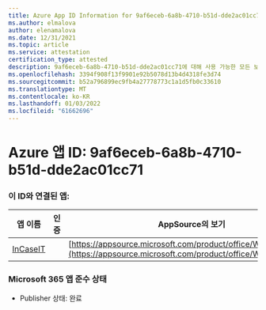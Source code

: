 ```yaml
---
title: Azure App ID Information for 9af6eceb-6a8b-4710-b51d-dde2ac01cc71
ms.author: elmalova
author: elenamalova
ms.date: 12/31/2021
ms.topic: article
ms.service: attestation
certification_type: attested
description: 9af6eceb-6a8b-4710-b51d-dde2ac01cc71에 대해 사용 가능한 모든 보안 및 규정 준수 정보입니다.
ms.openlocfilehash: 3394f908f13f9901e92b5078d13b4d4318fe3d74
ms.sourcegitcommit: b52a796899ec9fb4a27778773c1a1d5fb0c33610
ms.translationtype: MT
ms.contentlocale: ko-KR
ms.lasthandoff: 01/03/2022
ms.locfileid: "61662696"
---
```

# <a name="azure-app-id-9af6eceb-6a8b-4710-b51d-dde2ac01cc71"></a>Azure 앱 ID: 9af6eceb-6a8b-4710-b51d-dde2ac01cc71


### <a name="apps-associated-with-this-id"></a>이 ID와 연결된 앱:
| **앱 이름** | **인증** | **AppSource의 보기** |
|--------------|---------------|-----------------------|
| [InCaseIT](https://docs.microsoft.com/microsoft-365-app-certification/forward/WA200003265) |  | [https://appsource.microsoft.com/product/office/WA200003265](https://appsource.microsoft.com/product/office/WA200003265) |

### <a name="microsoft-365-app-compliance-status"></a>Microsoft 365 앱 준수 상태
- Publisher 상태: 완료
